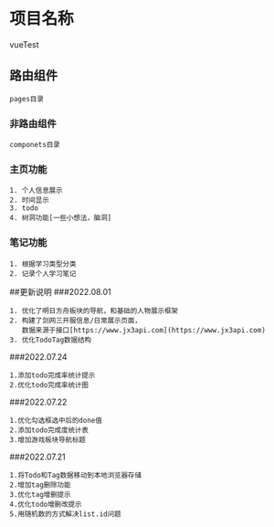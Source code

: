 # 项目名称
vueTest
## 路由组件
```
pages目录
```
### 非路由组件
```
componets目录
```

### 主页功能
```
1. 个人信息展示
2. 时间显示
3. todo
4. 树洞功能[一些小想法，脑洞]
```
### 笔记功能
```
1. 根据学习类型分类
2. 记录个人学习笔记
```
##更新说明
###2022.08.01
```
1. 优化了明日方舟板块的导航，和基础的人物展示框架
2. 构建了剑网三开服信息/日常展示页面，
   数据来源于接口[https://www.jx3api.com](https://www.jx3api.com)
3. 优化TodoTag数据结构
```
###2022.07.24
```
1.添加todo完成率统计提示
2.优化todo完成率统计图
```
###2022.07.22
```
1.优化勾选框选中后的done值
2.添加todo完成度统计表
3.增加游戏板块导航标题
```
###2022.07.21
```
1.将Todo和Tag数据移动到本地浏览器存储
2.增加tag删除功能
3.优化tag增删提示
4.优化todo增删改提示
5.用随机数的方式解决list.id问题
```

